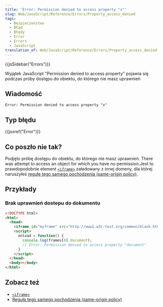 ```yaml
---
title: 'Error: Permission denied to access property "x"'
slug: Web/JavaScript/Reference/Errors/Property_access_denied
tags:
  - Bezpieczeństwo
  - Błąd
  - Błędy
  - Error
  - Errors
  - JavaScript
translation_of: Web/JavaScript/Reference/Errors/Property_access_denied
---
```

{{jsSidebar("Errors")}}

Wyjątek JavaScript "Permission denied to access property" pojawia się podczas próby dostępu do obiektu, do którego nie masz uprawnień

## Wiadomość

    Error: Permission denied to access property "x"

## Typ błędu

{{jsxref("Error")}}

## Co poszło nie tak?

Podjęto próbę dostępu do obiektu, do którego nie masz uprawnień. There was attempt to access an object for which you have no permission.Jest to prawdopodobnie element [`<iframe>`](/pl/docs/Web/HTML/Element/iframe "The HTML Inline Frame element (<iframe>) represents a nested browsing context, embedding another HTML page into the current one.") załadowany z innej domeny, dla której naruszyłeś [regułę tego samego pochodzenia (same-origin policy)](/pl/docs/Web/Security/Same-origin_policy).

## Przykłady

### Brak uprawnień dostepu do dokumentu

```html
<!DOCTYPE html>
<html>
  <head>
    <iframe id="myframe" src="http://www1.w3c-test.org/common/blank.html"></iframe>
    <script>
      onload = function() {
        console.log(frames[0].document);
        // Error: Permission denied to access property "document"
      }
    </script>
  </head>
  <body></body>
</html>
```

## Zobacz też

- [`<iframe>`](/pl/docs/Web/HTML/Element/iframe "The HTML Inline Frame element (<iframe>) represents a nested browsing context, embedding another HTML page into the current one.")
- [Reguła tego samego pochodzenia (same-origin policy)](/pl/docs/Web/Bezpieczeństwo/Same-origin_policy)
